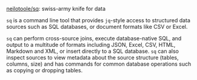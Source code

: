 

[neilotoole/sq](https://github.com/neilotoole/sq): swiss-army knife for data

`sq` is a command line tool that provides `jq`-style access to structured data sources such as SQL databases, or document formats like CSV or Excel.

`sq` can perform cross-source joins, execute database-native SQL, and output to a multitude of formats including JSON, Excel, CSV, HTML, Markdown and XML, or insert directly to a SQL database. `sq` can also inspect sources to view metadata about the source structure (tables, columns, size) and has commands for common database operations such as copying or dropping tables.









